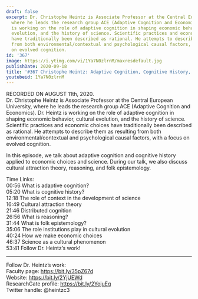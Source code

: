 ```yaml
---
draft: false
excerpt: Dr. Christophe Heintz is Associate Professor at the Central European University,
  where he leads the research group ACE (Adaptive Cognition and Economics). Dr. Heintz
  is working on the role of adaptive cognition in shaping economic behavior, cultural
  evolution, and the history of science. Scientific practices and economic choices
  have traditionally been described as rational. He attempts to describe them as resulting
  from both environmental/contextual and psychological causal factors, with a focus
  on evolved cognition.
id: '367'
image: https://i.ytimg.com/vi/1Ya7N0zlrnM/maxresdefault.jpg
publishDate: 2020-09-18
title: '#367 Christophe Heintz: Adaptive Cognition, Cognitive History, and Science'
youtubeid: 1Ya7N0zlrnM
---
```

RECORDED ON AUGUST 11th, 2020.  
Dr. Christophe Heintz is Associate Professor at the Central European University, where he leads the research group ACE (Adaptive Cognition and Economics). Dr. Heintz is working on the role of adaptive cognition in shaping economic behavior, cultural evolution, and the history of science. Scientific practices and economic choices have traditionally been described as rational. He attempts to describe them as resulting from both environmental/contextual and psychological causal factors, with a focus on evolved cognition.

In this episode, we talk about adaptive cognition and cognitive history applied to economic choices and science. During our talk, we also discuss cultural attraction theory, reasoning, and folk epistemology.

Time Links:  
00:56  What is adaptive cognition?  
05:20  What is cognitive history?  
12:18  The role of context in the development of science  
16:49  Cultural attraction theory  
21:46  Distributed cognition  
26:56  What is reasoning?  
31:44  What is folk epistemology?  
35:06  The role institutions play in cultural evolution  
40:24  How we make economic choices  
46:37  Science as a cultural phenomenon  
53:41  Follow Dr. Heintz’s work!

---

Follow Dr. Heintz’s work:  
Faculty page: https://bit.ly/35pZ67d  
Website: https://bit.ly/2YjUEWd  
ResearchGate profile: https://bit.ly/2YojuEg  
Twitter handle: @heintzc3
